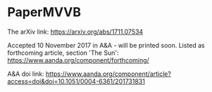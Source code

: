 # PaperMVVB

The arXiv link:
https://arxiv.org/abs/1711.07534

Accepted 10 November 2017 in A&A - will be printed soon. Listed as forthcoming article, section 'The Sun':
https://www.aanda.org/component/forthcoming/

A&A doi link:
https://www.aanda.org/component/article?access=doi&doi=10.1051/0004-6361/201731831
